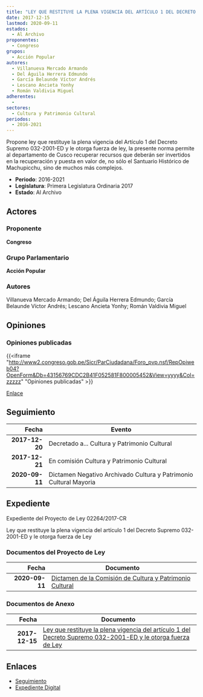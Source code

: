 ```yaml
---
title: "LEY QUE RESTITUYE LA PLENA VIGENCIA DEL ARTÍCULO 1 DEL DECRETO SUPREMO 032-2001-ED Y LE OTORGA FUERZA DE LEY"
date: 2017-12-15
lastmod: 2020-09-11
estados: 
  - Al Archivo
proponentes: 
  - Congreso
grupos: 
  - Acción Popular
autores: 
  - Villanueva Mercado Armando
  - Del Águila Herrera Edmundo
  - García Belaunde Víctor Andrés
  - Lescano Ancieta Yonhy
  - Román Valdivia Miguel
adherentes: 
  - 
sectores: 
  - Cultura y Patrimonio Cultural
periodos: 
  - 2016-2021
---
```


Propone ley que restituye la plena vigencia del Artículo 1 del Decreto Supremo 032-2001-ED y le otorga fuerza de ley, la presente norma permite al departamento de Cusco recuperar recursos que deberán ser invertidos en la recuperación y puesta en valor de, no sólo el Santuario Histórico de Machupicchu, sino de muchos más complejos.

- **Periodo**: 2016-2021
- **Legislatura**: Primera Legislatura Ordinaria 2017
- **Estado**: Al Archivo

## Actores

### Proponente

**Congreso**

### Grupo Parlamentario

**Acción Popular**

### Autores

Villanueva Mercado Armando; Del Águila Herrera Edmundo; García Belaunde Víctor Andrés; Lescano Ancieta Yonhy; Román Valdivia Miguel


## Opiniones

### Opiniones publicadas

{{<iframe "http://www2.congreso.gob.pe/Sicr/ParCiudadana/Foro_pvp.nsf/RepOpiweb04?OpenForm&Db=43156769CDC2B41F052581F800005452&View=yyyy&Col=zzzzz" "Opiniones publicadas" >}}

[Enlace](http://www2.congreso.gob.pe/Sicr/ParCiudadana/Foro_pvp.nsf/RepOpiweb04?OpenForm&Db=43156769CDC2B41F052581F800005452&View=yyyy&Col=zzzzz)

## Seguimiento

| Fecha | Evento |
|------:|--------|
| **2017-12-20** | Decretado a... Cultura y Patrimonio Cultural|
| **2017-12-21** | En comisión Cultura y Patrimonio Cultural|
| **2020-09-11** | Dictamen Negativo Archivado Cultura y Patrimonio Cultural Mayoria|


## Expediente

Expediente del Proyecto de Ley 02264/2017-CR

Ley que restituye la plena vigencia del artículo 1 del Decreto Supremo 032-2001-ED y le otorga fuerza de Ley


### Documentos del Proyecto de Ley

| Fecha | Documento |
|------:|--------|
| **2020-09-11** | [Dictamen de la Comisión de Cultura y Patrimonio Cultural](http://www.leyes.congreso.gob.pe/Documentos/2016_2021/Dictamenes/Proyectos_de_Ley/02264DC05MAY-20200911.pdf) |

### Documentos de Anexo

| Fecha | Documento |
|------:|--------|
| **2017-12-15** | [Ley que restituye la plena vigencia del artículo 1 del Decreto Supremo 032-2001-ED y le otorga fuerza de Ley](http://www.leyes.congreso.gob.pe/Documentos/2016_2021/Proyectos_de_Ley_y_de_Resoluciones_Legislativas/PL0226420171215.pdf) |

## Enlaces 

- [Seguimiento](http://www2.congreso.gob.pe/Sicr/TraDocEstProc/CLProLey2016.nsf/f7fff46988ca05b1052578e100829cc7/68140b1d44f1417f052581f70072d822?OpenDocument)
- [Expediente Digital](http://www2.congreso.gob.pe/Sicr/TraDocEstProc/CLProLey2016.nsf/f7fff46988ca05b1052578e100829cc7/68140b1d44f1417f052581f70072d822?OpenDocument&Click=05257FB7005EB655.eb71d0cf91d8294e05256cdf006b5706/$Body/0.1C6C)
